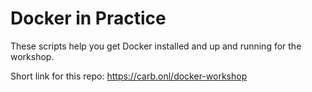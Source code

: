 # Docker in Practice

These scripts help you get Docker installed and up and running for the workshop.

Short link for this repo: https://carb.onl/docker-workshop
